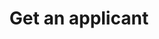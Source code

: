 ---
title: Get an applicant
excerpt: Get data on a created applicant
api:
  file: api.json
  operationId: applicant-get
hidden: false
---